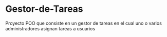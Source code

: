 # Gestor-de-Tareas
Proyecto POO que consiste en un gestor de tareas en el cual uno o varios administradores asignan tareas a usuarios
